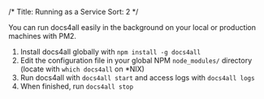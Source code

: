 /*
Title: Running as a Service
Sort: 2
*/

You can run docs4all easily in the background on your local or production machines with PM2.

1. Install docs4all globally with `npm install -g docs4all`
2. Edit the configuration file in your global NPM `node_modules/` directory (locate with `which docs4all` on *NIX)
3. Run docs4all with `docs4all start` and access logs with `docs4all logs`
4. When finished, run `docs4all stop`
